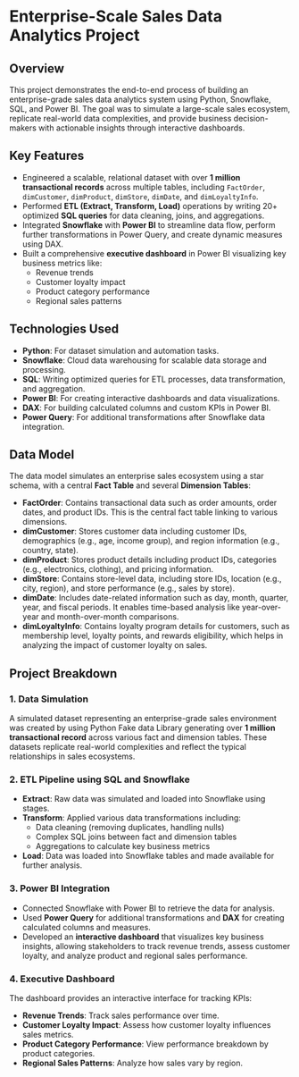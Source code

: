 # Enterprise-Scale Sales Data Analytics Project

## Overview

This project demonstrates the end-to-end process of building an enterprise-grade sales data analytics system using Python, Snowflake, SQL, and Power BI. The goal was to simulate a large-scale sales ecosystem, replicate real-world data complexities, and provide business decision-makers with actionable insights through interactive dashboards.

## Key Features

- Engineered a scalable, relational dataset with over **1 million transactional records** across multiple tables, including `FactOrder`, `dimCustomer`, `dimProduct`, `dimStore`, `dimDate`, and `dimLoyaltyInfo`.
- Performed **ETL (Extract, Transform, Load)** operations by writing 20+ optimized **SQL queries** for data cleaning, joins, and aggregations.
- Integrated **Snowflake** with **Power BI** to streamline data flow, perform further transformations in Power Query, and create dynamic measures using DAX.
- Built a comprehensive **executive dashboard** in Power BI visualizing key business metrics like:
  - Revenue trends
  - Customer loyalty impact
  - Product category performance
  - Regional sales patterns

## Technologies Used

- **Python**: For dataset simulation and automation tasks.
- **Snowflake**: Cloud data warehousing for scalable data storage and processing.
- **SQL**: Writing optimized queries for ETL processes, data transformation, and aggregation.
- **Power BI**: For creating interactive dashboards and data visualizations.
- **DAX**: For building calculated columns and custom KPIs in Power BI.
- **Power Query**: For additional transformations after Snowflake data integration.

## Data Model

The data model simulates an enterprise sales ecosystem using a star schema, with a central **Fact Table** and several **Dimension Tables**:

- **FactOrder**: Contains transactional data such as order amounts, order dates, and product IDs. This is the central fact table linking to various dimensions.
- **dimCustomer**: Stores customer data including customer IDs, demographics (e.g., age, income group), and region information (e.g., country, state).
- **dimProduct**: Stores product details including product IDs, categories (e.g., electronics, clothing), and pricing information.
- **dimStore**: Contains store-level data, including store IDs, location (e.g., city, region), and store performance (e.g., sales by store).
- **dimDate**: Includes date-related information such as day, month, quarter, year, and fiscal periods. It enables time-based analysis like year-over-year and month-over-month comparisons.
- **dimLoyaltyInfo**: Contains loyalty program details for customers, such as membership level, loyalty points, and rewards eligibility, which helps in analyzing the impact of customer loyalty on sales.

## Project Breakdown

### 1. **Data Simulation**

A simulated dataset representing an enterprise-grade sales environment was created by using Python Fake data Library generating over **1 million transactional record** across various fact and dimension tables. These datasets replicate real-world complexities and reflect the typical relationships in sales ecosystems.

### 2. **ETL Pipeline using SQL and Snowflake**

- **Extract**: Raw data was simulated and loaded into Snowflake using stages.
- **Transform**: Applied various data transformations including:
  - Data cleaning (removing duplicates, handling nulls)
  - Complex SQL joins between fact and dimension tables
  - Aggregations to calculate key business metrics
- **Load**: Data was loaded into Snowflake tables and made available for further analysis.

### 3. **Power BI Integration**

- Connected Snowflake with Power BI to retrieve the data for analysis.
- Used **Power Query** for additional transformations and **DAX** for creating calculated columns and measures.
- Developed an **interactive dashboard** that visualizes key business insights, allowing stakeholders to track revenue trends, assess customer loyalty, and analyze product and regional sales performance.

### 4. **Executive Dashboard**

The dashboard provides an interactive interface for tracking KPIs:
- **Revenue Trends**: Track sales performance over time.
- **Customer Loyalty Impact**: Assess how customer loyalty influences sales metrics.
- **Product Category Performance**: View performance breakdown by product categories.
- **Regional Sales Patterns**: Analyze how sales vary by region.